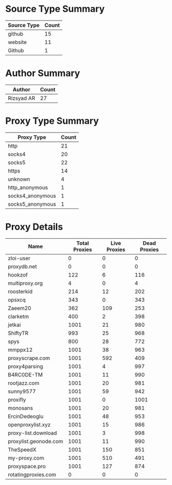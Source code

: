 # Source Type Summary

| Source Type | Count |
|-------------|-------|
| github | 15 |
| website | 11 |
| Github | 1 |


# Author Summary

| Author | Count |
|--------|-------|
| Rizsyad AR | 27 |


# Proxy Type Summary

| Proxy Type | Count |
|------------|-------|
| http | 21 |
| socks4 | 20 |
| socks5 | 22 |
| https | 14 |
| unknown | 4 |
| http_anonymous | 1 |
| socks4_anonymous | 1 |
| socks5_anonymous | 1 |


# Proxy Details

| Name | Total Proxies | Live Proxies | Dead Proxies |
|------|---------------|--------------|---------------|
| zloi-user | 0 | 0 | 0 |
| proxydb.net | 0 | 0 | 0 |
| hookzof | 122 | 6 | 116 |
| multiproxy.org | 4 | 0 | 4 |
| roosterkid | 214 | 12 | 202 |
| opsxcq | 343 | 0 | 343 |
| Zaeem20 | 362 | 109 | 253 |
| clarketm | 400 | 2 | 398 |
| jetkai | 1001 | 21 | 980 |
| ShiftyTR | 993 | 25 | 968 |
| spys | 800 | 28 | 772 |
| mmppx12 | 1001 | 38 | 963 |
| proxyscrape.com | 1001 | 592 | 409 |
| proxy4parsing | 1001 | 4 | 997 |
| B4RC0DE-TM | 1001 | 11 | 990 |
| rootjazz.com | 1001 | 20 | 981 |
| sunny9577 | 1001 | 59 | 942 |
| proxifly | 1001 | 0 | 1001 |
| monosans | 1001 | 20 | 981 |
| ErcinDedeoglu | 1001 | 48 | 953 |
| openproxylist.xyz | 1001 | 15 | 986 |
| proxy-list.download | 1001 | 3 | 998 |
| proxylist.geonode.com | 1001 | 11 | 990 |
| TheSpeedX | 1001 | 150 | 851 |
| my-proxy.com | 1001 | 510 | 491 |
| proxyspace.pro | 1001 | 127 | 874 |
| rotatingproxies.com | 0 | 0 | 0 |
